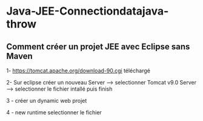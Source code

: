 # Java-JEE-Connectiondatajava-throw

## Comment créer un projet JEE avec Eclipse sans Maven

1-  https://tomcat.apache.org/download-90.cgi téléchargé 

2-  Sur eclipse créer un nouveau Server --> selectionner Tomcat v9.0 Server --> selectionner le fichier intallé puis finish

3 - créer un dynamic web projet

4 - new runtime selectionner le fichier
